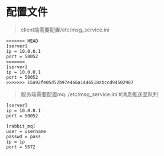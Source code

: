 # 配置文件
>client端需要配置/etc/msg_service.ini
```
<<<<<<< HEAD
[server]
ip = 10.0.0.1
port = 50052
=======
[server]  
ip = 10.0.0.1 
port = 50052 
>>>>>>> 15a92fe05d52b97e466a1446518abccd94502987
```

>服务端需要配置mq: /etc/msg_service.ini    #消息推送至队列
```
[server]
ip = 10.0.0.1
port = 50052

[rabbit_mq]
user = username
passwd = pass
ip = ip
port = 5672
```
